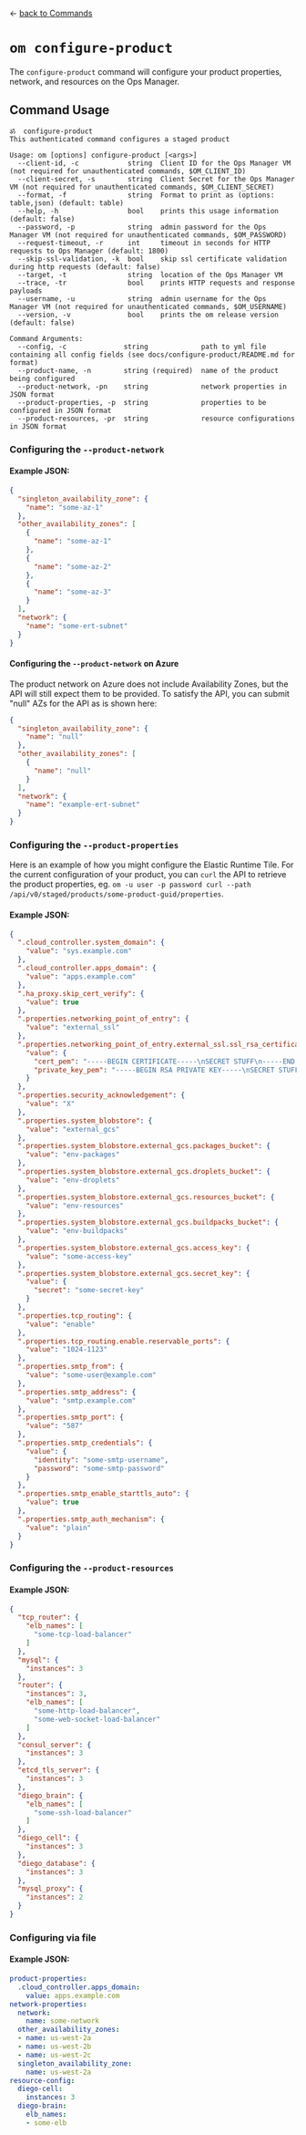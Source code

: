 &larr; [back to Commands](../README.md)

# `om configure-product`

The `configure-product` command will configure your product properties, network, and resources on the Ops Manager.

## Command Usage
```
ॐ  configure-product
This authenticated command configures a staged product

Usage: om [options] configure-product [<args>]
  --client-id, -c            string  Client ID for the Ops Manager VM (not required for unauthenticated commands, $OM_CLIENT_ID)
  --client-secret, -s        string  Client Secret for the Ops Manager VM (not required for unauthenticated commands, $OM_CLIENT_SECRET)
  --format, -f               string  Format to print as (options: table,json) (default: table)
  --help, -h                 bool    prints this usage information (default: false)
  --password, -p             string  admin password for the Ops Manager VM (not required for unauthenticated commands, $OM_PASSWORD)
  --request-timeout, -r      int     timeout in seconds for HTTP requests to Ops Manager (default: 1800)
  --skip-ssl-validation, -k  bool    skip ssl certificate validation during http requests (default: false)
  --target, -t               string  location of the Ops Manager VM
  --trace, -tr               bool    prints HTTP requests and response payloads
  --username, -u             string  admin username for the Ops Manager VM (not required for unauthenticated commands, $OM_USERNAME)
  --version, -v              bool    prints the om release version (default: false)

Command Arguments:
  --config, -c              string             path to yml file containing all config fields (see docs/configure-product/README.md for format)
  --product-name, -n        string (required)  name of the product being configured
  --product-network, -pn    string             network properties in JSON format
  --product-properties, -p  string             properties to be configured in JSON format
  --product-resources, -pr  string             resource configurations in JSON format
```

### Configuring the `--product-network`

#### Example JSON:
```json
{
  "singleton_availability_zone": {
    "name": "some-az-1"
  },
  "other_availability_zones": [
    {
      "name": "some-az-1"
    },
    {
      "name": "some-az-2"
    },
    {
      "name": "some-az-3"
    }
  ],
  "network": {
    "name": "some-ert-subnet"
  }
}
```

#### Configuring the `--product-network` on Azure
The product network on Azure does not include Availability Zones, but the API will still expect them to be provided.
To satisfy the API, you can submit "null" AZs for the API as is shown here:
```json
{
  "singleton_availability_zone": {
    "name": "null"
  },
  "other_availability_zones": [
    {
      "name": "null"
    }
  ],
  "network": {
    "name": "example-ert-subnet"
  }
}
```

### Configuring the `--product-properties`
Here is an example of how you might configure the Elastic Runtime Tile.
For the current configuration of your product, you can `curl` the API to retrieve the product properties, eg. `om -u user -p password curl --path /api/v0/staged/products/some-product-guid/properties`.

#### Example JSON:
```json
{
  ".cloud_controller.system_domain": {
    "value": "sys.example.com"
  },
  ".cloud_controller.apps_domain": {
    "value": "apps.example.com"
  },
  ".ha_proxy.skip_cert_verify": {
    "value": true
  },
  ".properties.networking_point_of_entry": {
    "value": "external_ssl"
  },
  ".properties.networking_point_of_entry.external_ssl.ssl_rsa_certificate": {
    "value": {
      "cert_pem": "-----BEGIN CERTIFICATE-----\nSECRET STUFF\n-----END CERTIFICATE-----\n",
      "private_key_pem": "-----BEGIN RSA PRIVATE KEY-----\nSECRET STUFF\n-----END RSA PRIVATE KEY-----\n"
    }
  },
  ".properties.security_acknowledgement": {
    "value": "X"
  },
  ".properties.system_blobstore": {
    "value": "external_gcs"
  },
  ".properties.system_blobstore.external_gcs.packages_bucket": {
    "value": "env-packages"
  },
  ".properties.system_blobstore.external_gcs.droplets_bucket": {
    "value": "env-droplets"
  },
  ".properties.system_blobstore.external_gcs.resources_bucket": {
    "value": "env-resources"
  },
  ".properties.system_blobstore.external_gcs.buildpacks_bucket": {
    "value": "env-buildpacks"
  },
  ".properties.system_blobstore.external_gcs.access_key": {
    "value": "some-access-key"
  },
  ".properties.system_blobstore.external_gcs.secret_key": {
    "value": {
      "secret": "some-secret-key"
    }
  },
  ".properties.tcp_routing": {
    "value": "enable"
  },
  ".properties.tcp_routing.enable.reservable_ports": {
    "value": "1024-1123"
  },
  ".properties.smtp_from": {
    "value": "some-user@example.com"
  },
  ".properties.smtp_address": {
    "value": "smtp.example.com"
  },
  ".properties.smtp_port": {
    "value": "587"
  },
  ".properties.smtp_credentials": {
    "value": {
      "identity": "some-smtp-username",
      "password": "some-smtp-password"
    }
  },
  ".properties.smtp_enable_starttls_auto": {
    "value": true
  },
  ".properties.smtp_auth_mechanism": {
    "value": "plain"
  }
}
```

### Configuring the `--product-resources`

#### Example JSON:
```json
{
  "tcp_router": {
    "elb_names": [
      "some-tcp-load-balancer"
    ]
  },
  "mysql": {
    "instances": 3
  },
  "router": {
    "instances": 3,
    "elb_names": [
      "some-http-load-balancer",
      "some-web-socket-load-balancer"
    ]
  },
  "consul_server": {
    "instances": 3
  },
  "etcd_tls_server": {
    "instances": 3
  },
  "diego_brain": {
    "elb_names": [
      "some-ssh-load-balancer"
    ]
  },
  "diego_cell": {
    "instances": 3
  },
  "diego_database": {
    "instances": 3
  },
  "mysql_proxy": {
    "instances": 2
  }
}
```

### Configuring via file

#### Example JSON:
```yaml
product-properties:
  .cloud_controller.apps_domain:
    value: apps.example.com
network-properties:
  network:
    name: some-network
  other_availability_zones:
  - name: us-west-2a
  - name: us-west-2b
  - name: us-west-2c
  singleton_availability_zone:
    name: us-west-2a
resource-config:
  diego-cell:
    instances: 3
  diego-brain:
    elb_names:
    - some-elb
```
